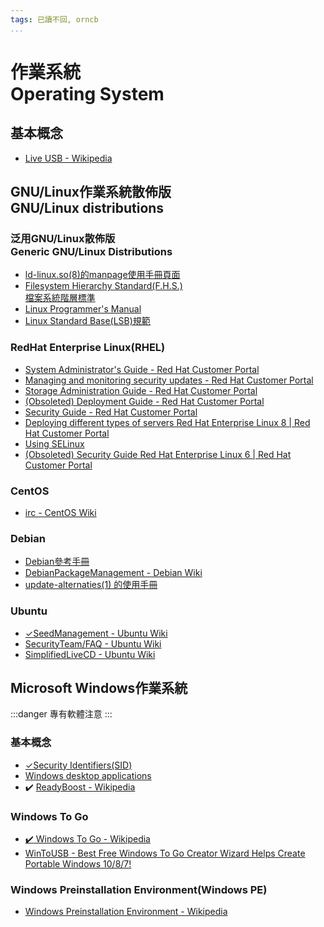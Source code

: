 ```yaml
---
tags: 已讀不回, orncb
...
```


# 作業系統<br>Operating System

## 基本概念

* [Live USB - Wikipedia](/SpfhWsG-RNuSMat5WmW5rQ)

## GNU/Linux作業系統散佈版<br>GNU/Linux distributions
### 泛用GNU/Linux散佈版<br>Generic GNU/Linux Distributions
* [ld-linux.so(8)的manpage使用手冊頁面](/YA7Mnt5zRFOYMQbHMOFVjg)
* [Filesystem Hierarchy Standard(F.H.S.)<br>檔案系統階層標準](/@brlin/orncb-fhs)
* [Linux Programmer's Manual](/@brlin/orncb-linux-programmer-s-manual)
* [Linux Standard Base(LSB)規範](/@brlin/orncb-lsb-specs)

### RedHat Enterprise Linux(RHEL)
* [System Administrator's Guide - Red Hat Customer Portal](/jFyVANncQ2WRSv5FuxzuAQ)
* [Managing and monitoring security updates - Red Hat Customer Portal](/Q5lQ7VcpTyuvTplovU9ORQ)
* [Storage Administration Guide - Red Hat Customer Portal](/xKkUvQ57T3GyU02I0FNrcQ)
* [(Obsoleted) Deployment Guide - Red Hat Customer Portal](/Nm_mIKBHS8WYge0-aHnGJw)
* [Security Guide - Red Hat Customer Portal](/Gq4gmxEBQt677PB1OCLtLw)
* [Deploying different types of servers Red Hat Enterprise Linux 8 | Red Hat Customer Portal](/3ny0IRFgQfKUzwb_7H3EDw)
* [Using SELinux](/yP-0r6AkQDW_U1p-abRMdw)
* [(Obsoleted) Security Guide Red Hat Enterprise Linux 6 | Red Hat Customer Portal](/bJrym7pGRRyNf1-DZbHobw)

### CentOS
- [irc - CentOS Wiki](/s4rAcIhjQjWAfGuiyrsnRA)

### Debian
* [Debian參考手冊](https://hackmd.io/DLYvw4fvTsuRyu-sp1ctzA)
* [DebianPackageManagement - Debian Wiki](https://wiki.debian/DebianPackageManagement)
* [update-alternaties(1) 的使用手冊](https://hackmd.io/6YTUpv_DSjSdNf1fMP4PFA#)

### Ubuntu
* [✓SeedManagement - Ubuntu Wiki](https://wiki.ubuntu.com/SeedManagement)
* [SecurityTeam/FAQ - Ubuntu Wiki](https://wiki.ubuntu.com/SecurityTeam/FAQ#Official_Support)
* [SimplifiedLiveCD - Ubuntu Wiki](https://wiki.ubuntu.com/SimplifiedLiveCD)

## Microsoft Windows作業系統

:::danger
專有軟體注意
:::

### 基本概念
* [✓Security Identifiers(SID)](https://hackmd.io/44XHJqgzQCuhiSxBO1MBUw?view)
* [Windows desktop applications](https://hackmd.io/5EfY-c1qTQu8s6NVZbRqzw)
* :heavy_check_mark: [ReadyBoost - Wikipedia](https://en.wikipedia.org/wiki/ReadyBoost)

### Windows To Go
* [:heavy_check_mark: Windows To Go - Wikipedia](https://en.wikipedia.org/wiki/Windows_To_Go)
* [WinToUSB - Best Free Windows To Go Creator Wizard Helps Create Portable Windows 10/8/7!](https://www.easyuefi.com/wintousb/)

### Windows Preinstallation Environment(Windows PE)

* [Windows Preinstallation Environment - Wikipedia](/U_NTnkwGTNeA97JQxlv3bA)
